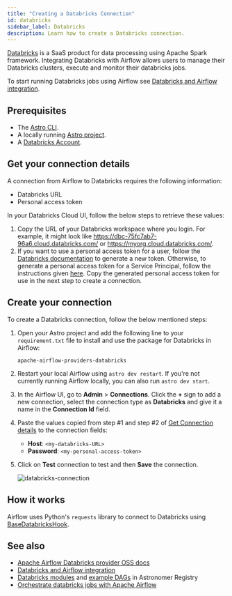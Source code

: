 ```yaml
---
title: "Creating a Databricks Connection"
id: databricks
sidebar_label: Databricks
description: Learn how to create a Databricks connection.
---
```


[Databricks](https://www.databricks.com/) is a SaaS product for data processing using Apache Spark framework. Integrating Databricks with Airflow allows users to manage their Databricks clusters, execute and monitor their databricks jobs. 

To start running Databricks jobs using Airflow see [Databricks and Airflow integration](airflow-databricks.md).

## Prerequisites
- The [Astro CLI](https://docs.astronomer.io/astro/cli/overview).
- A locally running [Astro project](https://docs.astronomer.io/astro/cli/get-started-cli).
- A [Databricks Account](https://www.databricks.com/try-databricks?itm_data=NavBar-TryDatabricks-Trial#account).

## Get your connection details

A connection from Airflow to Databricks requires the following information:

- Databricks URL
- Personal access token

In your Databricks Cloud UI, follow the below steps to retrieve these values:

1. Copy the URL of your Databricks workspace where you login. For example, it might look like https://dbc-75fc7ab7-96a6.cloud.databricks.com/ or https://myorg.cloud.databricks.com/. 
2. If you want to use a personal access token for a user, follow the [Databricks documentation](https://docs.databricks.com/dev-tools/auth.html#databricks-personal-access-tokens-for-users) to generate a new token. Otherwise, to generate a personal access token for a Service Principal, follow the instructions given [here](https://docs.databricks.com/administration-guide/users-groups/service-principals.html#manage-personal-access-tokens-for-a-service-principal). Copy the generated personal access token for use in the next step to create a connection.

## Create your connection

To create a Databricks connection, follow the below mentioned steps:

1. Open your Astro project and add the following line to your `requirement.txt` file to install and use the package for Databricks in Airflow:
    ```
    apache-airflow-providers-databricks
    ```
2. Restart your local Airflow using `astro dev restart`. If you're not currently running Airflow locally, you can also run `astro dev start`.
3. In the Airflow UI, go to **Admin** > **Connections**. Click the **+** sign to add a new connection, select the connection type as **Databricks** and give it a name in the **Connection Id** field.
4. Paste the values copied from step #1 and step #2 of [Get Connection details](#get-your-connection-details) to the connection fields:
    - **Host**: `<my-databricks-URL>`
    - **Password**: `<my-personal-access-token>`
5. Click on **Test** connection to test and then **Save** the connection.

    ![databricks-connection](/img/guides/connection-databricks.png)

## How it works
Airflow uses Python's `requests` library to connect to Databricks using [BaseDatabricksHook](https://airflow.apache.org/docs/apache-airflow-providers-databricks/stable/_api/airflow/providers/databricks/hooks/databricks/index.html).

## See also
- [Apache Airflow Databricks provider OSS docs](https://airflow.apache.org/docs/apache-airflow-providers-databricks/stable/index.html)
- [Databricks and Airflow integration](airflow-databricks.md)
- [Databricks modules](https://registry.astronomer.io/modules?query=databricks) and [example DAGs](https://registry.astronomer.io/dags?limit=24&sorts=updatedAt%3Adesc&query=databricks) in Astronomer Registry
- [Orchestrate databricks jobs with Apache Airflow](https://docs.databricks.com/workflows/jobs/how-to/use-airflow-with-jobs.html)
